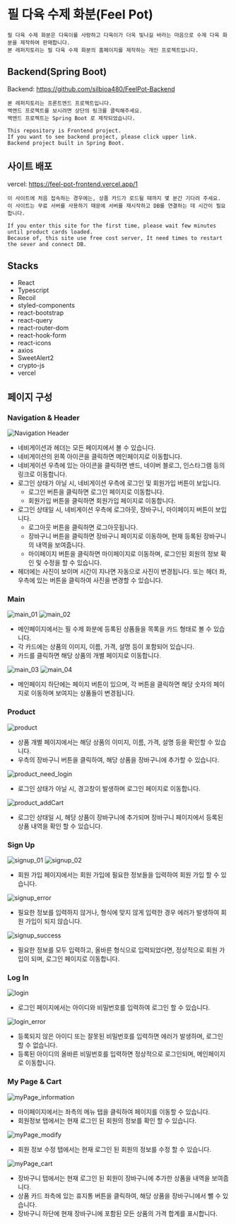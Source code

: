 # 필 다육 수제 화분(Feel Pot)

```
필 다육 수제 화분은 다육이를 사랑하고 다육이가 더욱 빛나길 바라는 마음으로 수제 다육 화분을 제작하여 판매합니다.
본 레퍼지토리는 필 다육 수제 화분의 홈페이지를 제작하는 개인 프로젝트입니다.
```

## Backend(Spring Boot)

Backend: https://github.com/silbioa480/FeelPot-Backend

```
본 레퍼지토리는 프론트엔드 프로젝트입니다.
백엔드 프로젝트를 보시려면 상단의 링크를 클릭해주세요.
백엔드 프로젝트는 Spring Boot 로 제작되었습니다.

This repository is Frontend project.
If you want to see backend project, please click upper link.
Backend project built in Spring Boot.
```

## 사이트 배포

vercel: https://feel-pot-frontend.vercel.app/1

```
이 사이트에 처음 접속하는 경우에는, 상품 카드가 로드될 때까지 몇 분간 기다려 주세요.
이 사이트는 무료 서버를 사용하기 때문에 서버를 재시작하고 DB를 연결하는 데 시간이 필요합니다.

If you enter this site for the first time, please wait few minutes until product cards loaded.
Because of, this site use free cost server, It need times to restart the sever and connect DB.
```

## Stacks

+ React
+ Typescript
+ Recoil
+ styled-components
+ react-bootstrap
+ react-query
+ react-router-dom
+ react-hook-form
+ react-icons
+ axios
+ SweetAlert2
+ crypto-js
+ vercel

## 페이지 구성

### Navigation & Header

![Navigation Header](https://user-images.githubusercontent.com/75172264/161389765-3ec71d1b-97ad-4784-86fc-8577aee09f81.PNG)

- 네비게이션과 헤더는 모든 페이지에서 볼 수 있습니다.
- 네비게이션의 왼쪽 아이콘을 클릭하면 메인페이지로 이동합니다.
- 네비게이션 우측에 있는 아이콘을 클릭하면 밴드, 네이버 블로그, 인스타그램 등의 링크로 이동합니다.
- 로그인 상태가 아닐 시, 네비게이션 우측에 로그인 및 회원가입 버튼이 보입니다.
    - 로그인 버튼을 클릭하면 로그인 페이지로 이동합니다.
    - 회원가입 버튼을 클릭하면 회원가입 페이지로 이동합니다.
- 로그인 상태일 시, 네비게이션 우측에 로그아웃, 장바구니, 마이페이지 버튼이 보입니다.
    - 로그아웃 버튼을 클릭하면 로그아웃됩니다.
    - 장바구니 버튼을 클릭하면 장바구니 페이지로 이동하며, 현재 등록된 장바구니의 내역을 보여줍니다.
    - 마이페이지 버튼을 클릭하면 마이페이지로 이동하며, 로그인된 회원의 정보 확인 및 수정을 할 수 있습니다.
- 헤더에는 사진이 보이며 시간이 지나면 자동으로 사진이 변경됩니다. 또는 헤더 좌, 우측에 있는 버튼을 클릭하여 사진을 변경할 수 있습니다.

### Main

![main_01](https://user-images.githubusercontent.com/75172264/161390061-7c86bfc9-ed3c-465d-8c0b-56cdb80393b6.PNG)
![main_02](https://user-images.githubusercontent.com/75172264/161390065-9cced195-9126-4d3f-ad7e-1130c984d0e9.PNG)

- 메인페이지에서는 필 수제 화분에 등록된 상품들을 목록을 카드 형태로 볼 수 있습니다.
- 각 카드에는 상품의 이미지, 이름, 가격, 설명 등이 포함되어 있습니다.
- 카드를 클릭하면 해당 상품의 개별 페이지로 이동합니다.

![main_03](https://user-images.githubusercontent.com/75172264/161390066-8a22537b-ddda-49c4-8f4c-f52a60822d31.PNG)
![main_04](https://user-images.githubusercontent.com/75172264/161390068-a6141c98-bbba-4655-a915-987438ce1640.PNG)

- 메인페이지 하단에는 페이지 버튼이 있으며, 각 버튼을 클릭하면 해당 숫자의 페이지로 이동하며 보여지는 상품들이 변경됩니다.

### Product

![product](https://user-images.githubusercontent.com/75172264/161390487-51896b04-6bda-4d8e-99a9-29a3f8c951c5.PNG)

- 상품 개별 페이지에서는 해당 상품의 이미지, 이름, 가격, 설명 등을 확인할 수 있습니다.
- 우측의 장바구니 버튼을 클릭하여, 해당 상품을 장바구니에 추가할 수 있습니다.

![product_need_login](https://user-images.githubusercontent.com/75172264/161390558-ed1af49d-edcf-4b51-b314-20df55bd4291.PNG)

- 로그인 상태가 아닐 시, 경고창이 발생하며 로그인 페이지로 이동합니다.

![product_addCart](https://user-images.githubusercontent.com/75172264/161390485-82c6556d-6269-49de-b62e-013824cc0a4c.PNG)

- 로그인 상태일 시, 해당 상품이 장바구니에 추가되며 장바구니 페이지에서 등록된 상품 내역을 확인 할 수 있습니다.

### Sign Up

![signup_01](https://user-images.githubusercontent.com/75172264/161390374-1f960502-8b7d-4012-a514-fb2271aed723.PNG)
![signup_02](https://user-images.githubusercontent.com/75172264/161390375-31eb3052-ee4f-4c93-bce5-ed355d02368a.PNG)

- 회원 가입 페이지에서는 회원 가입에 필요한 정보들을 입력하여 회원 가입 할 수 있습니다.

![signup_error](https://user-images.githubusercontent.com/75172264/161390377-fb5ced08-e26a-429b-ba39-579189e139e8.PNG)

- 필요한 정보를 입력하지 않거나, 형식에 맞지 않게 입력한 경우 에러가 발생하여 회원 가입이 되지 않습니다.

![signup_success](https://user-images.githubusercontent.com/75172264/161390382-392c9e7f-56b4-4deb-ac60-946041a81f2a.PNG)

- 필요한 정보를 모두 입력하고, 올바른 형식으로 입력되었다면, 정상적으로 회원 가입이 되며, 로그인 페이지로 이동합니다.

### Log In

![login](https://user-images.githubusercontent.com/75172264/161390268-0cbf4566-7510-4010-8abd-768f7a3136ba.png)

- 로그인 페이지에서는 아이디와 비밀번호를 입력하여 로그인 할 수 있습니다.

![login_error](https://user-images.githubusercontent.com/75172264/161390566-97197bf0-74b7-4ce0-a6e2-61d246e97547.PNG)

- 등록되지 않은 아이디 또는 잘못된 비밀번호를 입력하면 에러가 발생하며, 로그인 할 수 없습니다.
- 등록된 아이디의 올바른 비밀번호를 입력하면 정상적으로 로그인되며, 메인페이지로 이동합니다.

### My Page & Cart

![myPage_information](https://user-images.githubusercontent.com/75172264/161390796-7c5d79ed-5988-4a66-a6b2-ec872d269035.PNG)

- 마이페이지에서는 좌측의 메뉴 탭을 클릭하여 페이지를 이동할 수 있습니다.
- 회원정보 탭에서는 현재 로그인 된 회원의 정보를 확인 할 수 있습니다.

![myPage_modify](https://user-images.githubusercontent.com/75172264/161390797-3976f1ee-d9d8-4520-abaa-fb1f3a11b42a.PNG)

- 회원 정보 수정 탭에서는 현재 로그인 된 회원의 정보를 수정 할 수 있습니다.

![myPage_cart](https://user-images.githubusercontent.com/75172264/161390798-4a348d19-b258-4669-9300-fe0db496cc67.PNG)

- 장바구니 탭에서는 현재 로그인 된 회원이 장바구니에 추가한 상품을 내역을 보여줍니다.
- 상품 카드 좌측에 있는 휴지통 버튼을 클릭하여, 해당 상품을 장바구니에서 뺄 수 있습니다.
- 장바구니 하단에 현재 장바구니에 포함된 모든 상품의 가격 합계를 표시합니다.